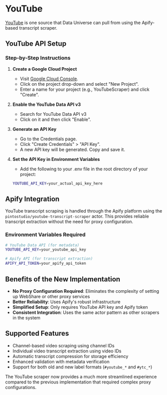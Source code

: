 # YouTube

[YouTube](https://youtube.com) is one source that Data Universe can pull from using the Apify-based transcript scraper.

## YouTube API Setup

### Step-by-Step Instructions

1. **Create a Google Cloud Project**
   - Visit [Google Cloud Console](https://console.cloud.google.com/).
   - Click on the project drop-down and select "New Project".
   - Enter a name for your project (e.g., YouTubeScraper) and click "Create".

2. **Enable the YouTube Data API v3**
   - Search for YouTube Data API v3
   - Click on it and then click "Enable".

3. **Generate an API Key**
   - Go to the Credentials page.
   - Click "Create Credentials" > "API Key".
   - A new API key will be generated. Copy and save it.

4. **Set the API Key in Environment Variables**
   - Add the following to your .env file in the root directory of your project:
   ```bash
   YOUTUBE_API_KEY=your_actual_api_key_here
   ```

## Apify Integration

YouTube transcript scraping is handled through the Apify platform using the `pintostudio/youtube-transcript-scraper` actor. This provides reliable transcript extraction without the need for proxy configuration.

### Environment Variables Required

```bash
# YouTube Data API (for metadata)
YOUTUBE_API_KEY=your_youtube_api_key

# Apify API (for transcript extraction)
APIFY_API_TOKEN=your_apify_api_token
```

## Benefits of the New Implementation

- **No Proxy Configuration Required**: Eliminates the complexity of setting up WebShare or other proxy services
- **Better Reliability**: Uses Apify's robust infrastructure
- **Simplified Setup**: Only requires YouTube API key and Apify token
- **Consistent Integration**: Uses the same actor pattern as other scrapers in the system

## Supported Features

- Channel-based video scraping using channel IDs
- Individual video transcript extraction using video IDs
- Automatic transcript compression for storage efficiency
- Enhanced validation with metadata verification
- Support for both old and new label formats (`#youtube_*` and `#ytc_*`)

The YouTube scraper now provides a much more streamlined experience compared to the previous implementation that required complex proxy configurations.